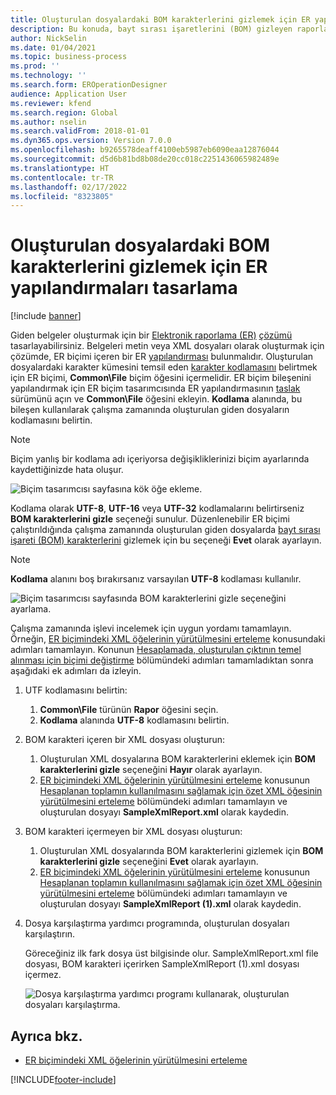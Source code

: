 ```yaml
---
title: Oluşturulan dosyalardaki BOM karakterlerini gizlemek için ER yapılandırmaları tasarlama
description: Bu konuda, bayt sırası işaretlerini (BOM) gizleyen raporlar oluşturmak için Elektronik raporlama (ER) biçiminin nasıl yapılandırılacağı açıklanmaktadır.
author: NickSelin
ms.date: 01/04/2021
ms.topic: business-process
ms.prod: ''
ms.technology: ''
ms.search.form: EROperationDesigner
audience: Application User
ms.reviewer: kfend
ms.search.region: Global
ms.author: nselin
ms.search.validFrom: 2018-01-01
ms.dyn365.ops.version: Version 7.0.0
ms.openlocfilehash: b9265578deaff4100eb5987eb6090eaa12876044
ms.sourcegitcommit: d5d6b81bd8b08de20cc018c2251436065982489e
ms.translationtype: HT
ms.contentlocale: tr-TR
ms.lasthandoff: 02/17/2022
ms.locfileid: "8323805"
---
```

# <a name="design-er-configurations-to-suppress-bom-characters-in-generated-files"></a>Oluşturulan dosyalardaki BOM karakterlerini gizlemek için ER yapılandırmaları tasarlama

[!include [banner](../includes/banner.md)]

Giden belgeler oluşturmak için bir [Elektronik raporlama (ER)](general-electronic-reporting.md) [çözümü](er-quick-start1-new-solution.md) tasarlayabilirsiniz. Belgeleri metin veya XML dosyaları olarak oluşturmak için çözümde, ER biçimi içeren bir ER [yapılandırması](general-electronic-reporting.md#Configuration) bulunmalıdır. Oluşturulan dosyalardaki karakter kümesini temsil eden [karakter kodlamasını](/windows/win32/intl/character-sets) belirtmek için ER biçimi, **Common\\File** biçim öğesini içermelidir. ER biçim bileşenini yapılandırmak için ER biçim tasarımcısında ER yapılandırmasının [taslak](general-electronic-reporting.md#component-versioning) sürümünü açın ve **Common\\File** öğesini ekleyin. **Kodlama** alanında, bu bileşen kullanılarak çalışma zamanında oluşturulan giden dosyaların kodlamasını belirtin.

> [!NOTE]
> Biçim yanlış bir kodlama adı içeriyorsa değişikliklerinizi biçim ayarlarında kaydettiğinizde hata oluşur.

![Biçim tasarımcısı sayfasına kök öğe ekleme.](./media/er-suppress-bom-characters-image1.gif)

Kodlama olarak **UTF-8**, **UTF-16** veya **UTF-32** kodlamalarını belirtirseniz **BOM karakterlerini gizle** seçeneği sunulur. Düzenlenebilir ER biçimi çalıştırıldığında çalışma zamanında oluşturulan giden dosyalarda [bayt sırası işareti (BOM) karakterlerini](/globalization/encoding/byte-order-mark) gizlemek için bu seçeneği **Evet** olarak ayarlayın.

> [!NOTE]
> **Kodlama** alanını boş bırakırsanız varsayılan **UTF-8** kodlaması kullanılır.

![Biçim tasarımcısı sayfasında BOM karakterlerini gizle seçeneğini ayarlama.](./media/er-suppress-bom-characters-image2.gif)

Çalışma zamanında işlevi incelemek için uygun yordamı tamamlayın. Örneğin, [ER biçimindeki XML öğelerinin yürütülmesini erteleme](er-defer-xml-element.md) konusundaki adımları tamamlayın. Konunun [Hesaplamada, oluşturulan çıktının temel alınması için biçimi değiştirme](er-defer-xml-element.md#modify-the-format-so-that-the-calculation-is-based-on-generated-output) bölümündeki adımları tamamladıktan sonra aşağıdaki ek adımları da izleyin.

1. UTF kodlamasını belirtin:

    1. **Common\\File** türünün **Rapor** öğesini seçin.
    2. **Kodlama** alanında **UTF-8** kodlamasını belirtin.

2. BOM karakteri içeren bir XML dosyası oluşturun:

    1. Oluşturulan XML dosyalarına BOM karakterlerini eklemek için **BOM karakterlerini gizle** seçeneğini **Hayır** olarak ayarlayın.
    2. [ER biçimindeki XML öğelerinin yürütülmesini erteleme](er-defer-xml-element.md) konusunun [Hesaplanan toplamın kullanılmasını sağlamak için özet XML öğesinin yürütülmesini erteleme](er-defer-xml-element.md#defer-the-execution-of-the-summary-xml-element-so-that-the-calculated-total-is-used) bölümündeki adımları tamamlayın ve oluşturulan dosyayı **SampleXmlReport.xml** olarak kaydedin.

3. BOM karakteri içermeyen bir XML dosyası oluşturun:

    1. Oluşturulan XML dosyalarında BOM karakterlerini gizlemek için **BOM karakterlerini gizle** seçeneğini **Evet** olarak ayarlayın.
    2. [ER biçimindeki XML öğelerinin yürütülmesini erteleme](er-defer-xml-element.md) konusunun [Hesaplanan toplamın kullanılmasını sağlamak için özet XML öğesinin yürütülmesini erteleme](er-defer-xml-element.md#defer-the-execution-of-the-summary-xml-element-so-that-the-calculated-total-is-used) bölümündeki adımları tamamlayın ve oluşturulan dosyayı **SampleXmlReport (1).xml** olarak kaydedin.

4. Dosya karşılaştırma yardımcı programında, oluşturulan dosyaları karşılaştırın.

    Göreceğiniz ilk fark dosya üst bilgisinde olur. SampleXmlReport.xml file dosyası, BOM karakteri içerirken SampleXmlReport (1).xml dosyası içermez.

    ![Dosya karşılaştırma yardımcı programı kullanarak, oluşturulan dosyaları karşılaştırma.](./media/er-suppress-bom-characters-image3.png)

## <a name="see-also"></a>Ayrıca bkz.

- [ER biçimindeki XML öğelerinin yürütülmesini erteleme](er-defer-xml-element.md)


[!INCLUDE[footer-include](../../../includes/footer-banner.md)]

